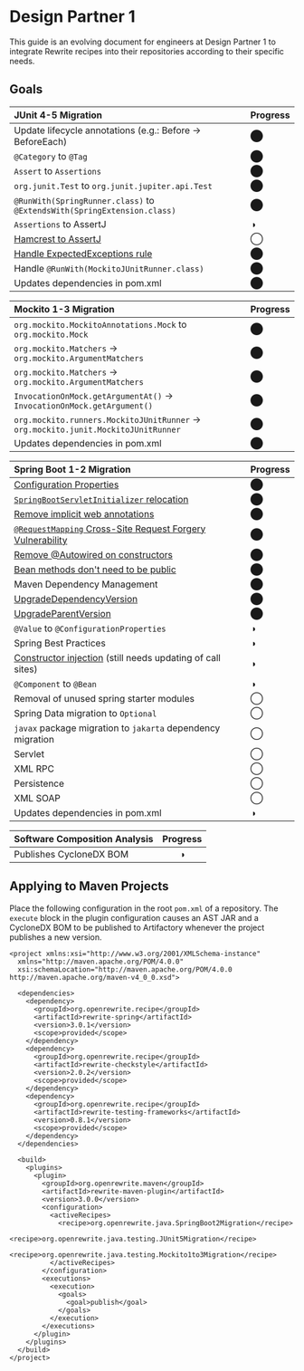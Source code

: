 # Design Partner 1

This guide is an evolving document for engineers at Design Partner 1 to integrate Rewrite recipes into their repositories according to their specific needs.

## Goals

| JUnit 4-5 Migration | Progress |
| :--- | :--- |
| Update lifecycle annotations \(e.g.: Before -&gt; BeforeEach\) | ⬤ |
| `@Category` to `@Tag` | ⬤ |
| `Assert` to `Assertions` | ⬤ |
| `org.junit.Test` to `org.junit.jupiter.api.Test` | ⬤ |
| `@RunWith(SpringRunner.class)` to `@ExtendsWith(SpringExtension.class)` | ⬤ |
| `Assertions` to AssertJ | ◑ |
| [Hamcrest to AssertJ](https://github.com/openrewrite/rewrite-testing-frameworks/issues/8) | ◯ |
| [Handle ExpectedExceptions rule](https://github.com/openrewrite/rewrite-testing-frameworks/issues/9) | ⬤ |
| Handle `@RunWith(MockitoJUnitRunner.class)` | ⬤ |
| Updates dependencies in pom.xml | ⬤ |

| Mockito 1-3 Migration | Progress |
| :--- | :--- |
| `org.mockito.MockitoAnnotations.Mock` to `org.mockito.Mock` | ⬤ |
| `org.mockito.Matchers` -&gt; `org.mockito.ArgumentMatchers` | ⬤ |
| `org.mockito.Matchers` -&gt; `org.mockito.ArgumentMatchers` | ⬤ |
| `InvocationOnMock.getArgumentAt()` -&gt; `InvocationOnMock.getArgument()` | ⬤ |
| `org.mockito.runners.MockitoJUnitRunner` -&gt; `org.mockito.junit.MockitoJUnitRunner` | ⬤ |
| Updates dependencies in pom.xml | ⬤ |

| Spring Boot 1-2 Migration | Progress |
| :--- | :--- |
| [Configuration Properties]() | ⬤ |
| [`SpringBootServletInitializer` relocation]() | ⬤ |
| [Remove implicit web annotations]() | ⬤ |
| [`@RequestMapping` Cross-Site Request Forgery Vulnerability]() | ⬤ |
| [Remove @Autowired on constructors]() | ⬤ |
| [Bean methods don't need to be public]() | ⬤ |
| Maven Dependency Management | ⬤ |
| [UpgradeDependencyVersion]() | ⬤ |
| [UpgradeParentVersion]() | ⬤ |
| `@Value` to `@ConfigurationProperties` | ◑ |
| Spring Best Practices | ◑ |
| [Constructor injection]() \(still needs updating of call sites\) | ◑ |
| `@Component` to `@Bean` | ◑ |
| Removal of unused spring starter modules | ◯ |
| Spring Data migration to `Optional` | ◯ |
| `javax` package migration to `jakarta` dependency migration | ◯ |
| Servlet | ◯ |
| XML RPC | ◯ |
| Persistence | ◯ |
| XML SOAP | ◯ |
| Updates dependencies in pom.xml | ◑ |

| Software Composition Analysis | Progress |
| :--- | :---: |
| Publishes CycloneDX BOM | ◑ |

## Applying to Maven Projects

Place the following configuration in the root `pom.xml` of a repository. The `execute` block in the plugin configuration causes an AST JAR and a CycloneDX BOM to be published to Artifactory whenever the project publishes a new version.

```markup
<project xmlns:xsi="http://www.w3.org/2001/XMLSchema-instance"
  xmlns="http://maven.apache.org/POM/4.0.0"
  xsi:schemaLocation="http://maven.apache.org/POM/4.0.0 http://maven.apache.org/maven-v4_0_0.xsd">

  <dependencies>
    <dependency>
      <groupId>org.openrewrite.recipe</groupId>
      <artifactId>rewrite-spring</artifactId>
      <version>3.0.1</version>
      <scope>provided</scope>
    </dependency>
    <dependency>
      <groupId>org.openrewrite.recipe</groupId>
      <artifactId>rewrite-checkstyle</artifactId>
      <version>2.0.2</version>
      <scope>provided</scope>
    </dependency>
    <dependency>
      <groupId>org.openrewrite.recipe</groupId>
      <artifactId>rewrite-testing-frameworks</artifactId>
      <version>0.8.1</version>
      <scope>provided</scope>
    </dependency>
  </dependencies>

  <build>
    <plugins>
      <plugin>
        <groupId>org.openrewrite.maven</groupId>
        <artifactId>rewrite-maven-plugin</artifactId>
        <version>3.0.0</version>
        <configuration>
          <activeRecipes>
            <recipe>org.openrewrite.java.SpringBoot2Migration</recipe>
            <recipe>org.openrewrite.java.testing.JUnit5Migration</recipe>
            <recipe>org.openrewrite.java.testing.Mockito1to3Migration</recipe>
          </activeRecipes>
        </configuration>
        <executions>
          <execution>
            <goals>
              <goal>publish</goal>
            </goals>
          </execution>
        </executions>
      </plugin>
    </plugins>
  </build>
</project>
```

